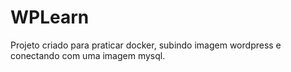 # WPLearn
Projeto criado para praticar docker, subindo imagem wordpress e conectando com uma imagem mysql.
